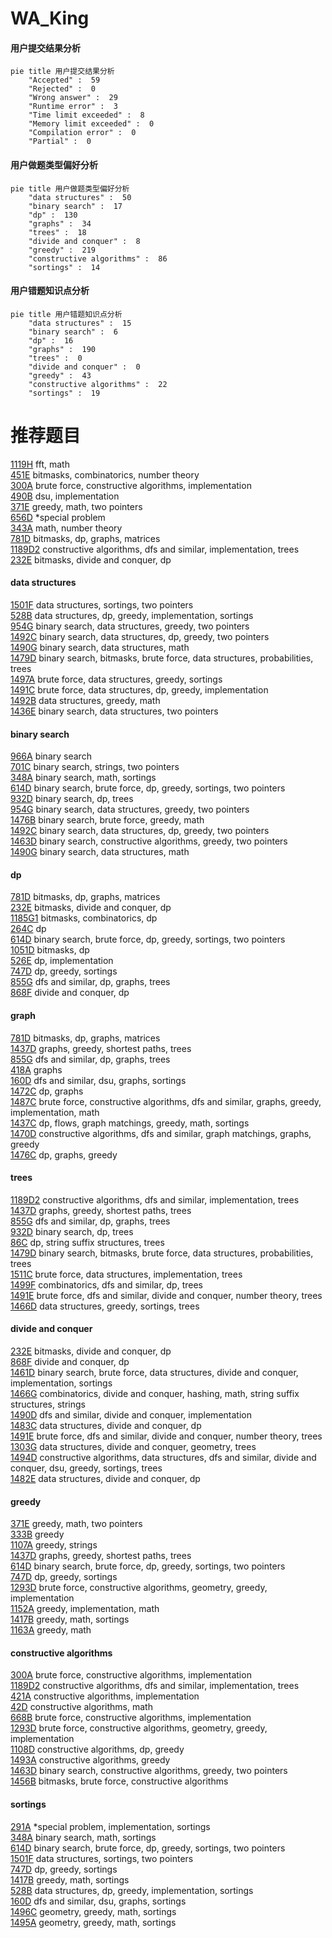 # WA_King
<!-- tabs:start -->
#### **用户提交结果分析**

```mermaid
pie title 用户提交结果分析
    "Accepted" :  59
    "Rejected" :  0
    "Wrong answer" :  29
    "Runtime error" :  3
    "Time limit exceeded" :  8
    "Memory limit exceeded" :  0
    "Compilation error" :  0
    "Partial" :  0
```
#### **用户做题类型偏好分析**

```mermaid
pie title 用户做题类型偏好分析
    "data structures" :  50
    "binary search" :  17
    "dp" :  130
    "graphs" :  34
    "trees" :  18
    "divide and conquer" :  8
    "greedy" :  219
    "constructive algorithms" :  86
    "sortings" :  14
```
#### **用户错题知识点分析**

```mermaid
pie title 用户错题知识点分析
    "data structures" :  15
    "binary search" :  6
    "dp" :  16
    "graphs" :  190
    "trees" :  0
    "divide and conquer" :  0
    "greedy" :  43
    "constructive algorithms" :  22
    "sortings" :  19
```
<!-- tabs:end -->
# 推荐题目
[1119H](http://codeforces.com/problemset/problem/1119/H)		fft,
                        math		  
[451E](http://codeforces.com/problemset/problem/451/E)		bitmasks,
                        combinatorics,
                        number theory		  
[300A](http://codeforces.com/problemset/problem/300/A)		brute force,
                        constructive algorithms,
                        implementation		  
[490B](http://codeforces.com/problemset/problem/490/B)		dsu,
                        implementation		  
[371E](http://codeforces.com/problemset/problem/371/E)		greedy,
                        math,
                        two pointers		  
[656D](http://codeforces.com/problemset/problem/656/D)		*special problem		  
[343A](http://codeforces.com/problemset/problem/343/A)		math,
                        number theory		  
[781D](https://codeforces.com/contest/781/problem/D)		bitmasks,
                        dp,
                        graphs,
                        matrices		  
[1189D2](https://codeforces.com/contest/1189/problem/D2)		constructive algorithms,
                        dfs and similar,
                        implementation,
                        trees		  
[232E](http://codeforces.com/problemset/problem/232/E)		bitmasks,
                        divide and conquer,
                        dp		  
<!-- tabs:start -->
#### **data structures**
[1501F](https://codeforces.com/contest/1501/problem/F)		data structures,
                        sortings,
                        two pointers		  
[528B](https://codeforces.com/contest/528/problem/B)		data structures,
                        dp,
                        greedy,
                        implementation,
                        sortings		  
[954G](http://codeforces.com/problemset/problem/954/G)		binary search,
                        data structures,
                        greedy,
                        two pointers		  
[1492C](http://codeforces.com/problemset/problem/1492/C)		binary search,
                        data structures,
                        dp,
                        greedy,
                        two pointers		  
[1490G](http://codeforces.com/problemset/problem/1490/G)		binary search,
                        data structures,
                        math		  
[1479D](http://codeforces.com/problemset/problem/1479/D)		binary search,
                        bitmasks,
                        brute force,
                        data structures,
                        probabilities,
                        trees		  
[1497A](http://codeforces.com/problemset/problem/1497/A)		brute force,
                        data structures,
                        greedy,
                        sortings		  
[1491C](http://codeforces.com/problemset/problem/1491/C)		brute force,
                        data structures,
                        dp,
                        greedy,
                        implementation		  
[1492B](http://codeforces.com/problemset/problem/1492/B)		data structures,
                        greedy,
                        math		  
[1436E](http://codeforces.com/problemset/problem/1436/E)		binary search,
                        data structures,
                        two pointers		  
#### **binary search**
[966A](https://codeforces.com/contest/966/problem/A)		binary search		  
[701C](http://codeforces.com/problemset/problem/701/C)		binary search,
                        strings,
                        two pointers		  
[348A](http://codeforces.com/problemset/problem/348/A)		binary search,
                        math,
                        sortings		  
[614D](https://codeforces.com/contest/614/problem/D)		binary search,
                        brute force,
                        dp,
                        greedy,
                        sortings,
                        two pointers		  
[932D](http://codeforces.com/problemset/problem/932/D)		binary search,
                        dp,
                        trees		  
[954G](http://codeforces.com/problemset/problem/954/G)		binary search,
                        data structures,
                        greedy,
                        two pointers		  
[1476B](http://codeforces.com/problemset/problem/1476/B)		binary search,
                        brute force,
                        greedy,
                        math		  
[1492C](http://codeforces.com/problemset/problem/1492/C)		binary search,
                        data structures,
                        dp,
                        greedy,
                        two pointers		  
[1463D](http://codeforces.com/problemset/problem/1463/D)		binary search,
                        constructive algorithms,
                        greedy,
                        two pointers		  
[1490G](http://codeforces.com/problemset/problem/1490/G)		binary search,
                        data structures,
                        math		  
#### **dp**
[781D](https://codeforces.com/contest/781/problem/D)		bitmasks,
                        dp,
                        graphs,
                        matrices		  
[232E](http://codeforces.com/problemset/problem/232/E)		bitmasks,
                        divide and conquer,
                        dp		  
[1185G1](http://codeforces.com/problemset/problem/1185/G1)		bitmasks,
                        combinatorics,
                        dp		  
[264C](http://codeforces.com/problemset/problem/264/C)		dp		  
[614D](https://codeforces.com/contest/614/problem/D)		binary search,
                        brute force,
                        dp,
                        greedy,
                        sortings,
                        two pointers		  
[1051D](http://codeforces.com/problemset/problem/1051/D)		bitmasks,
                        dp		  
[526E](http://codeforces.com/problemset/problem/526/E)		dp,
                        implementation		  
[747D](http://codeforces.com/problemset/problem/747/D)		dp,
                        greedy,
                        sortings		  
[855G](http://codeforces.com/problemset/problem/855/G)		dfs and similar,
                        dp,
                        graphs,
                        trees		  
[868F](http://codeforces.com/problemset/problem/868/F)		divide and conquer,
                        dp		  
#### **graph**
[781D](https://codeforces.com/contest/781/problem/D)		bitmasks,
                        dp,
                        graphs,
                        matrices		  
[1437D](http://codeforces.com/problemset/problem/1437/D)		graphs,
                        greedy,
                        shortest paths,
                        trees		  
[855G](http://codeforces.com/problemset/problem/855/G)		dfs and similar,
                        dp,
                        graphs,
                        trees		  
[418A](https://codeforces.com/contest/418/problem/A)		graphs		  
[160D](http://codeforces.com/problemset/problem/160/D)		dfs and similar,
                        dsu,
                        graphs,
                        sortings		  
[1472C](http://codeforces.com/problemset/problem/1472/C)		dp,
                        graphs		  
[1487C](http://codeforces.com/problemset/problem/1487/C)		brute force,
                        constructive algorithms,
                        dfs and similar,
                        graphs,
                        greedy,
                        implementation,
                        math		  
[1437C](http://codeforces.com/problemset/problem/1437/C)		dp,
                        flows,
                        graph matchings,
                        greedy,
                        math,
                        sortings		  
[1470D](http://codeforces.com/problemset/problem/1470/D)		constructive algorithms,
                        dfs and similar,
                        graph matchings,
                        graphs,
                        greedy		  
[1476C](http://codeforces.com/problemset/problem/1476/C)		dp,
                        graphs,
                        greedy		  
#### **trees**
[1189D2](https://codeforces.com/contest/1189/problem/D2)		constructive algorithms,
                        dfs and similar,
                        implementation,
                        trees		  
[1437D](http://codeforces.com/problemset/problem/1437/D)		graphs,
                        greedy,
                        shortest paths,
                        trees		  
[855G](http://codeforces.com/problemset/problem/855/G)		dfs and similar,
                        dp,
                        graphs,
                        trees		  
[932D](http://codeforces.com/problemset/problem/932/D)		binary search,
                        dp,
                        trees		  
[86C](http://codeforces.com/problemset/problem/86/C)		dp,
                        string suffix structures,
                        trees		  
[1479D](http://codeforces.com/problemset/problem/1479/D)		binary search,
                        bitmasks,
                        brute force,
                        data structures,
                        probabilities,
                        trees		  
[1511C](http://codeforces.com/problemset/problem/1511/C)		brute force,
                        data structures,
                        implementation,
                        trees		  
[1499F](http://codeforces.com/problemset/problem/1499/F)		combinatorics,
                        dfs and similar,
                        dp,
                        trees		  
[1491E](http://codeforces.com/problemset/problem/1491/E)		brute force,
                        dfs and similar,
                        divide and conquer,
                        number theory,
                        trees		  
[1466D](http://codeforces.com/problemset/problem/1466/D)		data structures,
                        greedy,
                        sortings,
                        trees		  
#### **divide and conquer**
[232E](http://codeforces.com/problemset/problem/232/E)		bitmasks,
                        divide and conquer,
                        dp		  
[868F](http://codeforces.com/problemset/problem/868/F)		divide and conquer,
                        dp		  
[1461D](http://codeforces.com/problemset/problem/1461/D)		binary search,
                        brute force,
                        data structures,
                        divide and conquer,
                        implementation,
                        sortings		  
[1466G](http://codeforces.com/problemset/problem/1466/G)		combinatorics,
                        divide and conquer,
                        hashing,
                        math,
                        string suffix structures,
                        strings		  
[1490D](http://codeforces.com/problemset/problem/1490/D)		dfs and similar,
                        divide and conquer,
                        implementation		  
[1483C](https://codeforces.com/contest/1483/problem/C)		data structures,
                        divide and conquer,
                        dp		  
[1491E](http://codeforces.com/problemset/problem/1491/E)		brute force,
                        dfs and similar,
                        divide and conquer,
                        number theory,
                        trees		  
[1303G](http://codeforces.com/problemset/problem/1303/G)		data structures,
                        divide and conquer,
                        geometry,
                        trees		  
[1494D](http://codeforces.com/problemset/problem/1494/D)		constructive algorithms,
                        data structures,
                        dfs and similar,
                        divide and conquer,
                        dsu,
                        greedy,
                        sortings,
                        trees		  
[1482E](http://codeforces.com/problemset/problem/1482/E)		data structures,
                        divide and conquer,
                        dp		  
#### **greedy**
[371E](http://codeforces.com/problemset/problem/371/E)		greedy,
                        math,
                        two pointers		  
[333B](http://codeforces.com/problemset/problem/333/B)		greedy		  
[1107A](http://codeforces.com/problemset/problem/1107/A)		greedy,
                        strings		  
[1437D](http://codeforces.com/problemset/problem/1437/D)		graphs,
                        greedy,
                        shortest paths,
                        trees		  
[614D](https://codeforces.com/contest/614/problem/D)		binary search,
                        brute force,
                        dp,
                        greedy,
                        sortings,
                        two pointers		  
[747D](http://codeforces.com/problemset/problem/747/D)		dp,
                        greedy,
                        sortings		  
[1293D](https://codeforces.com/contest/1293/problem/D)		brute force,
                        constructive algorithms,
                        geometry,
                        greedy,
                        implementation		  
[1152A](http://codeforces.com/problemset/problem/1152/A)		greedy,
                        implementation,
                        math		  
[1417B](http://codeforces.com/problemset/problem/1417/B)		greedy,
                        math,
                        sortings		  
[1163A](http://codeforces.com/problemset/problem/1163/A)		greedy,
                        math		  
#### **constructive algorithms**
[300A](http://codeforces.com/problemset/problem/300/A)		brute force,
                        constructive algorithms,
                        implementation		  
[1189D2](https://codeforces.com/contest/1189/problem/D2)		constructive algorithms,
                        dfs and similar,
                        implementation,
                        trees		  
[421A](http://codeforces.com/problemset/problem/421/A)		constructive algorithms,
                        implementation		  
[42D](http://codeforces.com/problemset/problem/42/D)		constructive algorithms,
                        math		  
[668B](https://codeforces.com/contest/668/problem/B)		brute force,
                        constructive algorithms,
                        implementation		  
[1293D](https://codeforces.com/contest/1293/problem/D)		brute force,
                        constructive algorithms,
                        geometry,
                        greedy,
                        implementation		  
[1108D](http://codeforces.com/problemset/problem/1108/D)		constructive algorithms,
                        dp,
                        greedy		  
[1493A](http://codeforces.com/problemset/problem/1493/A)		constructive algorithms,
                        greedy		  
[1463D](http://codeforces.com/problemset/problem/1463/D)		binary search,
                        constructive algorithms,
                        greedy,
                        two pointers		  
[1456B](https://codeforces.com/contest/1456/problem/B)		bitmasks,
                        brute force,
                        constructive algorithms		  
#### **sortings**
[291A](http://codeforces.com/problemset/problem/291/A)		*special problem,
                        implementation,
                        sortings		  
[348A](http://codeforces.com/problemset/problem/348/A)		binary search,
                        math,
                        sortings		  
[614D](https://codeforces.com/contest/614/problem/D)		binary search,
                        brute force,
                        dp,
                        greedy,
                        sortings,
                        two pointers		  
[1501F](https://codeforces.com/contest/1501/problem/F)		data structures,
                        sortings,
                        two pointers		  
[747D](http://codeforces.com/problemset/problem/747/D)		dp,
                        greedy,
                        sortings		  
[1417B](http://codeforces.com/problemset/problem/1417/B)		greedy,
                        math,
                        sortings		  
[528B](https://codeforces.com/contest/528/problem/B)		data structures,
                        dp,
                        greedy,
                        implementation,
                        sortings		  
[160D](http://codeforces.com/problemset/problem/160/D)		dfs and similar,
                        dsu,
                        graphs,
                        sortings		  
[1496C](https://codeforces.com/contest/1496/problem/C)		geometry,
                        greedy,
                        math,
                        sortings		  
[1495A](http://codeforces.com/problemset/problem/1495/A)		geometry,
                        greedy,
                        math,
                        sortings		  
<!-- tabs:end -->
